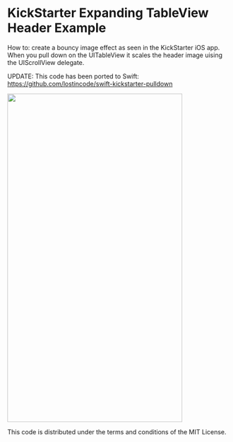 # KickStarter Expanding TableView Header Example
How to: create a bouncy image effect as seen in the KickStarter iOS app. When you pull down on the UITableView it scales the header image uising the UIScrollView delegate.

UPDATE: This code has been ported to Swift:
https://github.com/lostincode/swift-kickstarter-pulldown

<img src="http://wrichards.com/github/ios-kickstarter/kickstarter.png" width="396" height="744">

This code is distributed under the terms and conditions of the MIT License.
